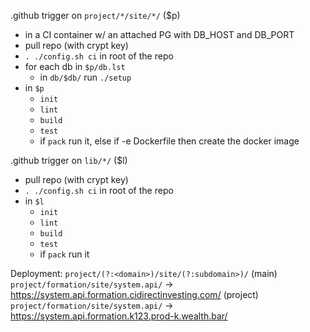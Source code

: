 .github trigger on `project/*/site/*/` ($p)
* in a CI container w/ an attached PG with DB_HOST and DB_PORT 
* pull repo (with crypt key)
* `. ./config.sh ci` in root of the repo
* for each db in `$p/db.lst`
  * in `db/$db/` run `./setup`
* in `$p`
  * `init`
  * `lint`
  * `build`
  * `test`
  * if `pack` run it, else if -e Dockerfile then create the docker image

.github trigger on `lib/*/` ($l)
* pull repo (with crypt key)
* `. ./config.sh ci` in root of the repo
* in `$l`
    * `init`
    * `lint`
    * `build`
    * `test`
    * if `pack` run it

Deployment:
`project/(?:<domain>)/site/(?:subdomain>)/`
(main)
`project/formation/site/system.api/` -> https://system.api.formation.cidirectinvesting.com/
(project)
`project/formation/site/system.api/` -> https://system.api.formation.k123.prod-k.wealth.bar/
